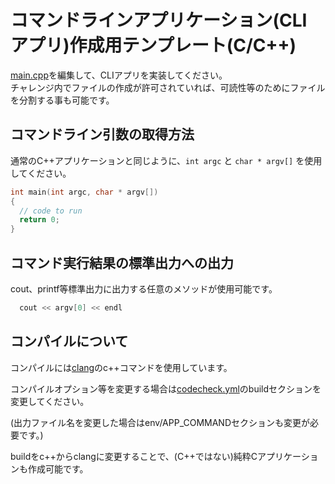 # コマンドラインアプリケーション(CLI アプリ)作成用テンプレート(C/C++)

[main.cpp](src/main.cpp)を編集して、CLIアプリを実装してください。  
チャレンジ内でファイルの作成が許可されていれば、可読性等のためにファイルを分割する事も可能です。

## コマンドライン引数の取得方法
通常のC++アプリケーションと同じように、`int argc` と `char * argv[]` を使用してください。

```cpp
int main(int argc, char * argv[])
{
  // code to run
  return 0;
}
```

## コマンド実行結果の標準出力への出力
cout、printf等標準出力に出力する任意のメソッドが使用可能です。

``` c++
  cout << argv[0] << endl
```

## コンパイルについて
コンパイルには[clang](http://clang.llvm.org/)のc++コマンドを使用しています。

コンパイルオプション等を変更する場合は[codecheck.yml](codecheck.yml)のbuildセクションを変更してください。

(出力ファイル名を変更した場合はenv/APP_COMMANDセクションも変更が必要です。)

buildをc++からclangに変更することで、(C++ではない)純粋Cアプリケーションも作成可能です。
